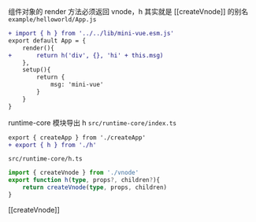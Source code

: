 组件对象的 render 方法必须返回 vnode，h 其实就是 [[createVnode]] 的别名
`example/helloworld/App.js`
```diff
+ import { h } from '../../lib/mini-vue.esm.js'
export default App = {
	render(){
+		return h('div', {}, 'hi' + this.msg)
	},
	setup(){
		return {
			msg: 'mini-vue'
		}
	}
}
```

runtime-core 模块导出 h
`src/runtime-core/index.ts`
```diff
export { createApp } from './createApp'
+ export { h } from './h'
```

`src/runtime-core/h.ts`
```ts
import { createVnode } from './vnode'
export function h(type, props?, children?){
	return createVnode(type, props, children)
}
```
[[createVnode]]